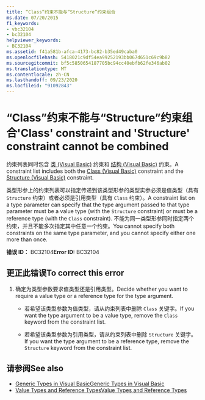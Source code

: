 ```yaml
---
title: “Class”约束不能与“Structure”约束组合
ms.date: 07/20/2015
f1_keywords:
- vbc32104
- bc32104
helpviewer_keywords:
- BC32104
ms.assetid: f41a581b-afca-4173-bc82-b35ed49caba0
ms.openlocfilehash: 5418021c9df54ea99252193bb067d651c69c9b82
ms.sourcegitcommit: bf5c5850654187705bc94cc40ebfb62fe346ab02
ms.translationtype: MT
ms.contentlocale: zh-CN
ms.lasthandoff: 09/23/2020
ms.locfileid: "91092843"
---
```

# <a name="class-constraint-and-structure-constraint-cannot-be-combined"></a><span data-ttu-id="59314-102">“Class”约束不能与“Structure”约束组合</span><span class="sxs-lookup"><span data-stu-id="59314-102">'Class' constraint and 'Structure' constraint cannot be combined</span></span>

<span data-ttu-id="59314-103">约束列表同时包含 [类 (Visual Basic)](../language-reference/statements/class-statement.md) 约束和 [结构 (Visual Basic)](../language-reference/statements/structure-statement.md) 约束。</span><span class="sxs-lookup"><span data-stu-id="59314-103">A constraint list includes both the [Class (Visual Basic)](../language-reference/statements/class-statement.md) constraint and the [Structure (Visual Basic)](../language-reference/statements/structure-statement.md) constraint.</span></span>  
  
 <span data-ttu-id="59314-104">类型形参上的约束列表可以指定传递到该类型形参的类型实参必须是值类型（具有 `Structure` 约束）或者必须是引用类型（具有 `Class` 约束）。</span><span class="sxs-lookup"><span data-stu-id="59314-104">A constraint list on a type parameter can specify that the type argument passed to that type parameter must be a value type (with the `Structure` constraint) or must be a reference type (with the `Class` constraint).</span></span> <span data-ttu-id="59314-105">不能为同一类型形参同时指定两个约束，并且不能多次指定其中任意一个约束。</span><span class="sxs-lookup"><span data-stu-id="59314-105">You cannot specify both constraints on the same type parameter, and you cannot specify either one more than once.</span></span>  
  
 <span data-ttu-id="59314-106">**错误 ID：** BC32104</span><span class="sxs-lookup"><span data-stu-id="59314-106">**Error ID:** BC32104</span></span>  
  
## <a name="to-correct-this-error"></a><span data-ttu-id="59314-107">更正此错误</span><span class="sxs-lookup"><span data-stu-id="59314-107">To correct this error</span></span>  
  
1. <span data-ttu-id="59314-108">确定为类型参数要求值类型还是引用类型。</span><span class="sxs-lookup"><span data-stu-id="59314-108">Decide whether you want to require a value type or a reference type for the type argument.</span></span>  
  
    - <span data-ttu-id="59314-109">若希望该类型参数为值类型，请从约束列表中删除 `Class` 关键字。</span><span class="sxs-lookup"><span data-stu-id="59314-109">If you want the type argument to be a value type, remove the `Class` keyword from the constraint list.</span></span>  
  
    - <span data-ttu-id="59314-110">若希望该类型参数为引用类型，请从约束列表中删除 `Structure` 关键字。</span><span class="sxs-lookup"><span data-stu-id="59314-110">If you want the type argument to be a reference type, remove the `Structure` keyword from the constraint list.</span></span>  
  
## <a name="see-also"></a><span data-ttu-id="59314-111">请参阅</span><span class="sxs-lookup"><span data-stu-id="59314-111">See also</span></span>

- [<span data-ttu-id="59314-112">Generic Types in Visual Basic</span><span class="sxs-lookup"><span data-stu-id="59314-112">Generic Types in Visual Basic</span></span>](../programming-guide/language-features/data-types/generic-types.md)
- [<span data-ttu-id="59314-113">Value Types and Reference Types</span><span class="sxs-lookup"><span data-stu-id="59314-113">Value Types and Reference Types</span></span>](../programming-guide/language-features/data-types/value-types-and-reference-types.md)

